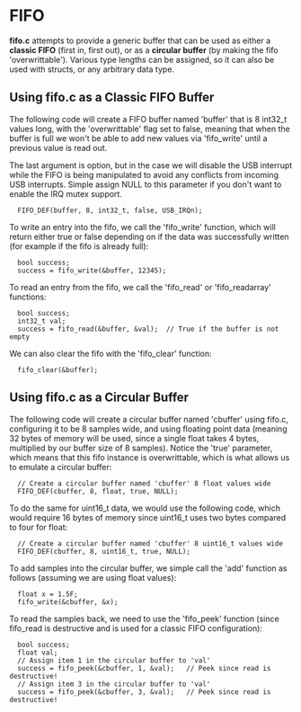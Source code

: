 # FIFO #

**fifo.c** attempts to provide a generic buffer that can be used as either a **classic FIFO** (first in, first out), or as a **circular buffer** (by making the fifo 'overwrittable').  Various type lengths can be assigned, so it can also be used with structs, or any arbitrary data type.

## Using fifo.c as a Classic FIFO Buffer ##

The following code will create a FIFO buffer named 'buffer' that is 8 int32\_t values long, with the 'overwrittable' flag set to false, meaning that when the buffer is full we won't be able to add new values via 'fifo\_write' until a previous value is read out.

The last argument is option, but in the case we will disable the USB interrupt while the FIFO is being manipulated to avoid any conflicts from incoming USB interrupts.  Simple assign NULL to this parameter if you don't want to enable the IRQ mutex support.
```
  FIFO_DEF(buffer, 8, int32_t, false, USB_IRQn);
```
To write an entry into the fifo, we call the 'fifo\_write' function, which will return either true or false depending on if the data was successfully written (for example if the fifo is already full):
```
  bool success;
  success = fifo_write(&buffer, 12345);
```
To read an entry from the fifo, we call the 'fifo\_read' or 'fifo\_readarray' functions:
```
  bool success;
  int32_t val;
  success = fifo_read(&buffer, &val);  // True if the buffer is not empty
```
We can also clear the fifo with the 'fifo\_clear' function:
```
  fifo_clear(&buffer);
```

## Using fifo.c as a Circular Buffer ##

The following code will create a circular buffer named 'cbuffer' using fifo.c, configuring it to be 8 samples wide, and using floating point data (meaning 32 bytes of memory will be used, since a single float takes 4 bytes, multiplied by our buffer size of 8 samples).  Notice the 'true' parameter, which means that this fifo instance is overwrittable, which is what allows us to emulate a circular buffer:
```
  // Create a circular buffer named 'cbuffer' 8 float values wide
  FIFO_DEF(cbuffer, 8, float, true, NULL);
```
To do the same for uint16\_t data, we would use the following code, which would require 16 bytes of memory since uint16\_t uses two bytes compared to four for float:
```
  // Create a circular buffer named 'cbuffer' 8 uint16_t values wide
  FIFO_DEF(cbuffer, 8, uint16_t, true, NULL);
```
To add samples into the circular buffer, we simple call the 'add' function as follows (assuming we are using float values):
```
  float x = 1.5F;
  fifo_write(&cbuffer, &x);
```
To read the samples back, we need to use the 'fifo\_peek' function (since fifo\_read is destructive and is used for a classic FIFO configuration):
```
  bool success;
  float val;
  // Assign item 1 in the circular buffer to 'val'
  success = fifo_peek(&cbuffer, 1, &val);   // Peek since read is destructive!
  // Assign item 3 in the circular buffer to 'val'
  success = fifo_peek(&cbuffer, 3, &val);   // Peek since read is destructive!
```
